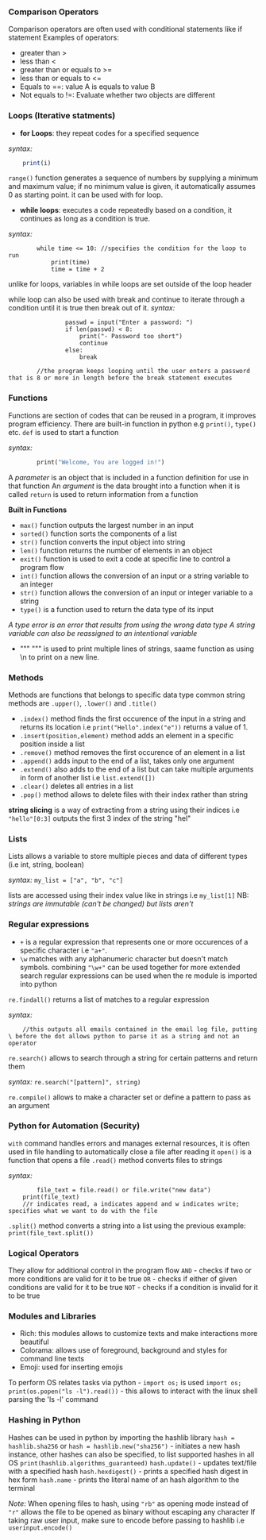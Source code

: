 ### Comparison Operators

Comparison operators are often used with conditional statements like if statement
Examples of operators:
- greater than >
- less than <
- greater than or equals to >=
- less than or equals to <=
- Equals to ==: value A is equals to value B
- Not equals to !=: Evaluate whether two objects are different
 
### Loops (Iterative statments)

- **for Loops**: they repeat codes for a specified sequence

_syntax:_

```for i in [1,2,3,4]:
	print(i)
```
`range()` function generates a sequence of numbers by supplying a minimum and maximum value; if no minimum value is given, it automatically assumes 0 as starting point. it can be used with for loop.

- **while loops**: executes a code repeatedly based on a condition, it continues as long as a condition is true.

_syntax:_

```time = 0
		while time <= 10: //specifies the condition for the loop to run
			print(time)
			time = time + 2
```

unlike for loops, variables in while loops are set outside of the loop header

while loop can also be used with break and continue to iterate through a condition until it is true then break out of it.
_syntax:_

```while True:
				passwd = input("Enter a password: ")
				if len(passwd) < 8:
					print("- Password too short")
					continue
				else:
					break

		//the program keeps looping until the user enters a password that is 8 or more in length before the break statement executes
```
					
### Functions

Functions are section of codes that can be reused in a program, it improves program efficiency. There are built-in function in python e.g `print()`, `type()` etc.
`def` is used to start a function

_syntax:_ 

```def greet_employee(): //parameter to use are included in the ()
		print("Welcome, You are logged in!")
```

A _parameter_ is an object that is included in a function definition for use in that function
An _argument_ is the data brought into a function when it is called
`return` is used to return information from a function

**Built in Functions**
- `max()` function outputs the largest number in an input
- `sorted()` function sorts the components of a list
- `str()` function converts the input object into string
- `len()` function returns the number of elements in an object
- `exit()` function is used to exit a code at specific line to control a program flow
- `int()` function allows the conversion of an input or a string variable to an integer
- `str()` function allows the conversion of an input or integer variable to a string
- `type()` is a function used to return the data type of its input

_A type error is an error that results from using the wrong data type_
_A string variable can also be reassigned to an intentional variable_
- """ """ is used to print multiple lines of strings, saame function as using \n to print on a new line.

### Methods

Methods are functions that belongs to specific data type
common string methods are `.upper()`, `.lower()` and `.title()`
- `.index()` method finds the first occurence of the input in a string and returns its location i.e `print("Hello".index("e"))` returns a value of 1.
- `.insert(position,element)` method adds an element in a specific position inside a list
- `.remove()` method removes the first occurence of an element in a list
- `.append()` adds input to the end of a list, takes only one argument
- `.extend()` also adds to the end of a list but can take multiple arguments in form of another list i.e `list.extend([])`
- `.clear()` deletes all entries in a list
- `.pop()` method allows to delete files with their index rather than string

**string slicing** is a way of extracting from a string using their indices i.e `"hello"[0:3]` outputs the first 3 index of the string "hel"

### Lists

Lists allows a variable to store multiple pieces and data of different types (i.e int, string, boolean)

_syntax:_ `my_list = ["a", "b", "c"]`
  
lists are accessed using their index value like in strings i.e `my_list[1]`
NB: _strings are immutable (can't be changed) but lists aren't_

### Regular expressions
- `+` is a regular expression that represents one or more occurences of a specific character i.e `"a+"`.
- `\w` matches with any alphanumeric character but doesn't match symbols.
combining `"\w+"` can be used together for more extended search
regular expressions can be used when the re module is imported into python

`re.findall()` returns a list of matches to a regular expression
 
 _syntax:_ 

```re.findall("\w+@\w+\.\w+", email_log) 
	//this outputs all emails contained in the email log file, putting \ before the dot allows python to parse it as a string and not an operator
```

`re.search()` allows to search through a string for certain patterns and return them

_syntax:_ `re.search("[pattern]", string)`

`re.compile()` allows to make a character set or define a pattern to pass as an argument

### Python for Automation (Security)

`with` command handles errors and manages external resources, it is often used in file handling to automatically close a file after reading it
`open()` is a function that opens a file
`.read()` method converts files to strings

_syntax:_ 

```with open("filepath/filename.extension","r/w/a") as file:
		file_text = file.read() or file.write("new data")
	print(file_text) 
	//r indicates read, a indicates append and w indicates write; specifies what we want to do with the file
```

`.split()` method converts a string into a list
using the previous example: `print(file_text.split())`

### Logical Operators

They allow for additional control in the program flow
`AND` - checks if two or more conditions are valid for it to be true
`OR` - checks if either of given conditions are valid for it to be true
`NOT` - checks if a condition is invalid for it to be true


### Modules and Libraries

- Rich: this modules allows to customize texts and make interactions more beautiful
- Colorama: allows use of foreground, background and styles for command line texts
- Emoji: used for inserting emojis

To perform OS relates tasks via python - `import os;` is used
`import os; print(os.popen("ls -l").read())` - this allows to interact with the linux shell parsing the 'ls -l' command

### Hashing in Python

Hashes can be used in python by importing the hashlib library
`hash = hashlib.sha256` or `hash = hashlib.new("sha256")` - initiates a new hash instance, other hashes can also be specified, to list supported hashes in all OS `print(hashlib.algorithms_guaranteed)`
`hash.update()` - updates text/file with a specified hash
`hash.hexdigest()` - prints a specified hash digest in hex form
`hash.name` - prints the literal name of an hash algorithm to the terminal

_Note:_ When opening files to hash, using `"rb"` as opening mode instead of `"r"` allows the file to be opened as binary without escaping any character
If taking raw user input, make sure to encode before passing to hashlib i.e `userinput.encode()`
